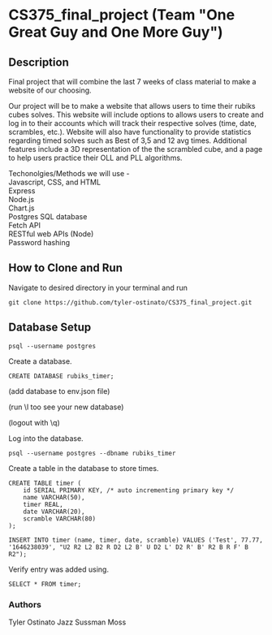 # CS375_final_project (Team "One Great Guy and One More Guy")

## Description
Final project that will combine the last 7 weeks of class material to make a website of our choosing. 

Our project will be to make a website that allows users to time their rubiks cubes solves. This website will include options to allows users to create and log in to their accounts which will track their respective solves (time, date, scrambles, etc.). Website will also have functionality to provide statistics regarding timed solves such as Best of 3,5 and 12 avg times. Additional features include a 3D representation of the the scrambled cube, and a page to help users practice their OLL and PLL algorithms. 

Techonolgies/Methods we will use -\
Javascript, CSS, and HTML\
Express\
Node.js\
Chart.js\
Postgres SQL database\
Fetch API\
RESTful web APIs (Node)\
Password hashing

## How to Clone and Run
Navigate to desired directory in your terminal and run
```
git clone https://github.com/tyler-ostinato/CS375_final_project.git
```

## Database Setup
```
psql --username postgres
```
Create a database.
```
CREATE DATABASE rubiks_timer;
```
(add database to env.json file)

(run \l too see your new database)

(logout with \q)

Log into the database.
```
psql --username postgres --dbname rubiks_timer
```
Create a table in the database to store times.
```
CREATE TABLE timer (
    id SERIAL PRIMARY KEY, /* auto incrementing primary key */
    name VARCHAR(50),
    timer REAL,
    date VARCHAR(20),
    scramble VARCHAR(80)
);
```
```
INSERT INTO timer (name, timer, date, scramble) VALUES ('Test', 77.77, '1646238039', "U2 R2 L2 B2 R D2 L2 B' U D2 L' D2 R' B' R2 B R F' B R2");
```
Verify entry was added using.
```
SELECT * FROM timer;
```
### Authors
Tyler Ostinato
Jazz Sussman Moss
